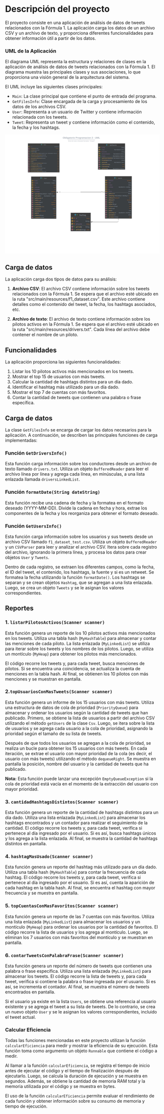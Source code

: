 # Descripción del proyecto

El proyecto consiste en una aplicación de análisis de datos de tweets relacionados con la Fórmula 1. La aplicación carga los datos de un archivo CSV y un archivo de texto, y proporciona diferentes funcionalidades para obtener información útil a partir de los datos.

### UML de la Aplicación

El diagrama UML representa la estructura y relaciones de clases en la aplicación de análisis de datos de tweets relacionados con la Fórmula 1. El diagrama muestra las principales clases y sus asociaciones, lo que proporciona una visión general de la arquitectura del sistema.

El UML incluye las siguientes clases principales:

- `Main`: La clase principal que contiene el punto de entrada del programa.
- `GetFilesInfo`: Clase encargada de la carga y procesamiento de los datos de los archivos CSV.
- `User`: Representa a un usuario de Twitter y contiene información relacionada con los tweets.
- `Tweet`: Representa un tweet y contiene información como el contenido, la fecha y los hashtags.

![UML de la Aplicación](Obligatorio/src/Main/resources/UML.jpg)

## Carga de datos

La aplicación carga dos tipos de datos para su análisis:

1. **Archivo CSV**: El archivo CSV contiene información sobre los tweets relacionados con la Fórmula 1. Se espera que el archivo esté ubicado en la ruta "src/main/resources/f1_dataset.csv". Este archivo contiene detalles como el contenido del tweet, la fecha, los hashtags asociados, etc.

2. **Archivo de texto**: El archivo de texto contiene información sobre los pilotos activos en la Fórmula 1. Se espera que el archivo esté ubicado en la ruta "src/main/resources/drivers.txt". Cada línea del archivo debe contener el nombre de un piloto.

## Funcionalidades

La aplicación proporciona las siguientes funcionalidades:

1. Listar los 10 pilotos activos más mencionados en los tweets.
2. Mostrar el top 15 de usuarios con más tweets.
3. Calcular la cantidad de hashtags distintos para un día dado.
4. Identificar el hashtag más utilizado para un día dado.
5. Mostrar el top 7 de cuentas con más favoritos.
6. Contar la cantidad de tweets que contienen una palabra o frase específica.

## Carga de datos

La clase `GetFilesInfo` se encarga de cargar los datos necesarios para la aplicación. A continuación, se describen las principales funciones de carga implementadas:

### Función `GetDriversInfo()`

Esta función carga información sobre los conductores desde un archivo de texto llamado `drivers.txt`. Utiliza un objeto `BufferedReader` para leer el archivo línea por línea y agrega cada línea, en minúsculas, a una lista enlazada llamada `driversLinkedList`.

### Función `formatDate(String dateString)`

Esta función recibe una cadena de fecha y la formatea en el formato deseado (YYYY-MM-DD). Divide la cadena en fecha y hora, extrae los componentes de la fecha y los reorganiza para obtener el formato deseado.

### Función `GetUsersInfo()`

Esta función carga información sobre los usuarios y sus tweets desde un archivo CSV llamado `f1_dataset_test.csv`. Utiliza un objeto `BufferedReader` y un `CSVParser` para leer y analizar el archivo CSV. Itera sobre cada registro del archivo, ignorando la primera línea, y procesa los datos para crear objetos `User` y `Tweets`. 

Dentro de cada registro, se extraen los diferentes campos, como la fecha, el ID del tweet, el contenido, los hashtags, la fuente y si es un retweet. Se formatea la fecha utilizando la función `formatDate()`. Los hashtags se separan y se crean objetos `Hashtag`, que se agregan a una lista enlazada. Luego, se crea un objeto `Tweets` y se le asignan los valores correspondientes.

## Reportes

### 1. `listarPilotosActivos(Scanner scanner)`

Esta función genera un reporte de los 10 pilotos activos más mencionados en los tweets. Utiliza una tabla hash (`MyHashTable`) para almacenar y contar las menciones de cada piloto. La lista enlazada (`MyLinkedList`) se utiliza para iterar sobre los tweets y los nombres de los pilotos. Luego, se utiliza un montículo (`MyHeap`) para obtener los pilotos más mencionados.

El código recorre los tweets y, para cada tweet, busca menciones de pilotos. Si se encuentra una coincidencia, se actualiza la cuenta de menciones en la tabla hash. Al final, se obtienen los 10 pilotos con más menciones y se muestran en pantalla.

### 2.`topUsuariosConMasTweets(Scanner scanner)`

Esta función genera un informe de los 15 usuarios con más tweets. Utiliza una estructura de datos de cola de prioridad (`PriorityQueue`) para almacenar y ordenar los usuarios según la cantidad de tweets que han publicado. Primero, se obtiene la lista de usuarios a partir del archivo CSV utilizando el método `getUsers` de la clase `Csv`. Luego, se itera sobre la lista de usuarios y se agrega cada usuario a la cola de prioridad, asignando la prioridad según el tamaño de su lista de tweets.

Después de que todos los usuarios se agregan a la cola de prioridad, se realiza un bucle para obtener los 15 usuarios con más tweets. En cada iteración, se extrae el usuario con mayor prioridad de la cola (es decir, el usuario con más tweets) utilizando el método `dequeueRight`. Se muestra en pantalla la posición, nombre del usuario y la cantidad de tweets que ha publicado.

**Nota:** Esta función puede lanzar una excepción `EmptyQueueException` si la cola de prioridad está vacía en el momento de la extracción del usuario con mayor prioridad.


### 3. `cantidadHashtagsDistintos(Scanner scanner)`

Esta función genera un reporte de la cantidad de hashtags distintos para un día dado. Utiliza una lista enlazada (`MyLinkedList`) para almacenar los hashtags encontrados y un contador para realizar el seguimiento de la cantidad. El código recorre los tweets y, para cada tweet, verifica si pertenece al día ingresado por el usuario. Si es así, busca hashtags únicos y los agrega a la lista enlazada. Al final, se muestra la cantidad de hashtags distintos en pantalla.

### 4. `hashtagMasUsado(Scanner scanner)`

Esta función genera un reporte del hashtag más utilizado para un día dado. Utiliza una tabla hash (`MyHashTable`) para contar la frecuencia de cada hashtag. El código recorre los tweets y, para cada tweet, verifica si pertenece al día ingresado por el usuario. Si es así, cuenta la aparición de cada hashtag en la tabla hash. Al final, se encuentra el hashtag con mayor frecuencia y se muestra en pantalla.

### 5. `topCuentasConMasFavoritos(Scanner scanner)`

Esta función genera un reporte de las 7 cuentas con más favoritos. Utiliza una lista enlazada (`MyLinkedList`) para almacenar los usuarios y un montículo (`MyHeap`) para ordenar los usuarios por la cantidad de favoritos. El código recorre la lista de usuarios y los agrega al montículo. Luego, se eliminan los 7 usuarios con más favoritos del montículo y se muestran en pantalla.

### 6. `contarTweetsConPalabraFrase(Scanner scanner)`

Esta función genera un reporte del número de tweets que contienen una palabra o frase específica. Utiliza una lista enlazada (`MyLinkedList`) para almacenar los tweets. El código recorre la lista de tweets y, para cada tweet, verifica si contiene la palabra o frase ingresada por el usuario. Si es así, se incrementa el contador. Al final, se muestra el número de tweets encontrados en pantalla.


Si el usuario ya existe en la lista `Users`, se obtiene una referencia al usuario existente y se agrega el tweet a su lista de tweets. De lo contrario, se crea un nuevo objeto `User` y se le asignan los valores correspondientes, incluido el tweet actual.


### Calcular Eficiencia

Todas las funciones mencionadas en este proyecto utilizan la función `calcularEficiencia` para medir y mostrar la eficiencia de su ejecución. Esta función toma como argumento un objeto `Runnable` que contiene el código a medir.

Al llamar a la función `calcularEficiencia`, se registra el tiempo de inicio antes de ejecutar el código y el tiempo de finalización después de ejecutarlo. Luego, se calcula la duración de ejecución y se muestra en segundos. Además, se obtiene la cantidad de memoria RAM total y la memoria utilizada por el código y se muestra en bytes.

El uso de la función `calcularEficiencia` permite evaluar el rendimiento de cada función y obtener información sobre su consumo de memoria y tiempo de ejecución.

